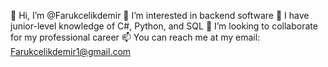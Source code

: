 👋 Hi, I’m  @Farukcelikdemir
👀 I’m interested in backend software
🌱 I have junior-level knowledge of C#, Python, and SQL
💞️ I’m looking to collaborate for my professional career
📫 You can reach me at my email:  Farukcelikdemir1@gmail.com

